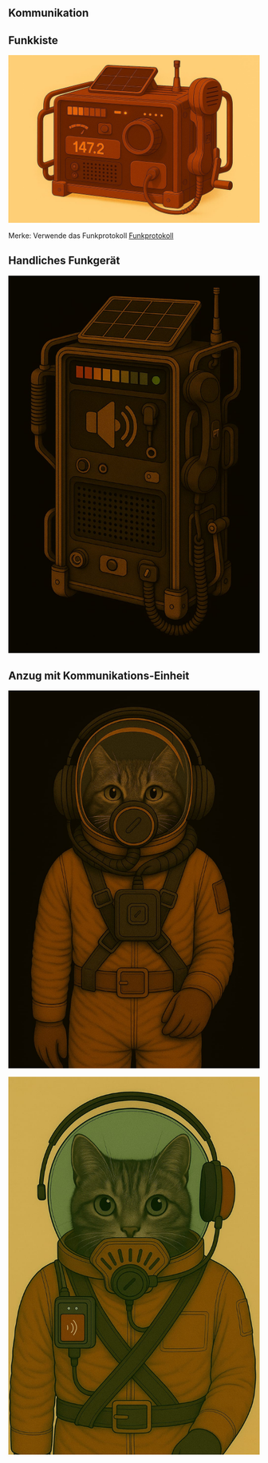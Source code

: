 ## Kommunikation

## Funkkiste

![funkkiste.jpg](../_images/technologie/kommunikation/funkkiste.jpg)

Merke: Verwende das Funkprotokoll [Funkprotokoll](../kultur/kommunikation.md)

## Handliches Funkgerät

![funkgeraet-handheld.jpg](../_images/technologie/kommunikation/funkgeraet-handheld.jpg)

## Anzug mit Kommunikations-Einheit

![anzug-mit-kommunikationsset.jpg](..%2Fimages%2Ftechnologie%2Fanzuege%2Fanzug-mit-kommunikationsset.jpg)

![anzug-mit-kommunikationsset-2.jpg](..%2Fimages%2Ftechnologie%2Fanzuege%2Fanzug-mit-kommunikationsset-2.jpg)

